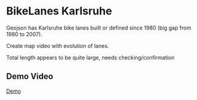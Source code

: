 # BikeLanes Karlsruhe

Geojson has Karlsruhe bike lanes built or defined since 1980 (big gap from 1980 to 2007).

Create map video with evolution of lanes.

Total length appears to be quite large, needs checking/confirmation

## Demo Video

[Demo](https://cloud.ok-lab-karlsruhe.de/index.php/s/4LLJN93jZQwEN9b)



